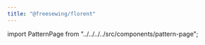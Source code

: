 ```yaml
---
title: "@freesewing/florent"
---
```


import PatternPage from "../../../../src/components/pattern-page";

<PatternPage pattern="florent" />